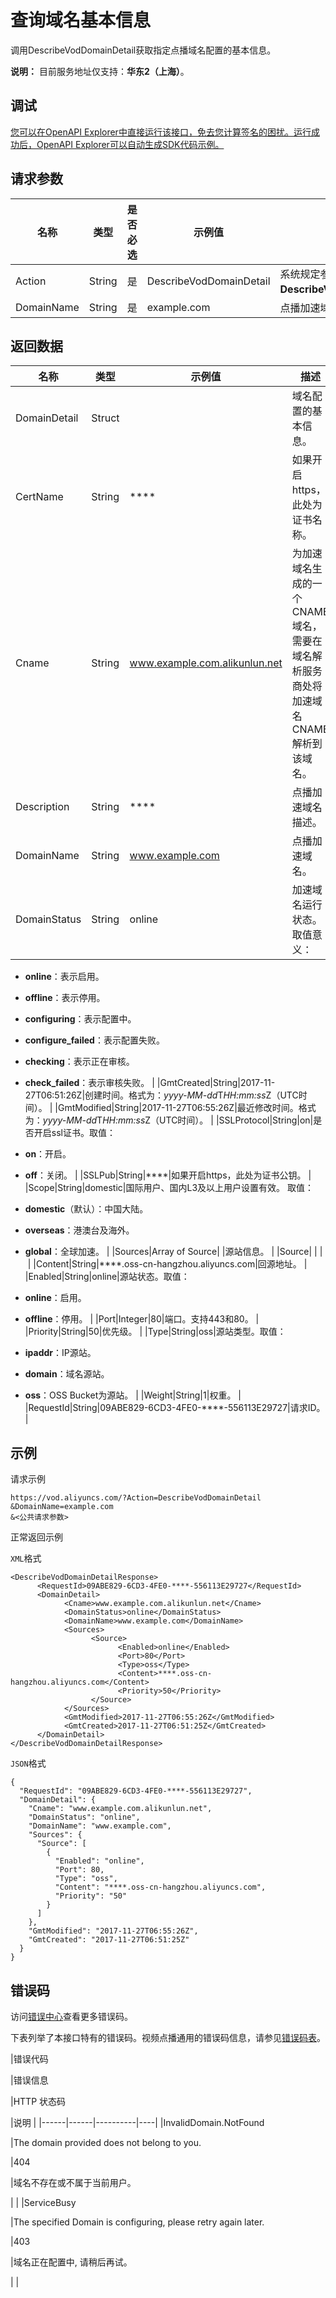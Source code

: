 # 查询域名基本信息

调用DescribeVodDomainDetail获取指定点播域名配置的基本信息。

**说明：** 目前服务地址仅支持：**华东2（上海）**。

## 调试

[您可以在OpenAPI Explorer中直接运行该接口，免去您计算签名的困扰。运行成功后，OpenAPI Explorer可以自动生成SDK代码示例。](https://api.aliyun.com/#product=vod&api=DescribeVodDomainDetail&type=RPC&version=2017-03-21)

## 请求参数

|名称|类型|是否必选|示例值|描述|
|--|--|----|---|--|
|Action|String|是|DescribeVodDomainDetail|系统规定参数。取值：**DescribeVodDomainDetail**。 |
|DomainName|String|是|example.com|点播加速域名名称。 |

## 返回数据

|名称|类型|示例值|描述|
|--|--|---|--|
|DomainDetail|Struct| |域名配置的基本信息。 |
|CertName|String|\*\*\*\*|如果开启https，此处为证书名称。 |
|Cname|String|www.example.com.alikunlun.net|为加速域名生成的一个CNAME域名，需要在域名解析服务商处将加速域名CNAME解析到该域名。 |
|Description|String|\*\*\*\*|点播加速域名描述。 |
|DomainName|String|www.example.com|点播加速域名。 |
|DomainStatus|String|online|加速域名运行状态。取值意义：

 -   **online**：表示启用。
-   **offline**：表示停用。
-   **configuring**：表示配置中。
-   **configure\_failed**：表示配置失败。
-   **checking**：表示正在审核。
-   **check\_failed**：表示审核失败。 |
|GmtCreated|String|2017-11-27T06:51:26Z|创建时间。格式为：*yyyy-MM-dd*T*HH:mm:ss*Z（UTC时间）。 |
|GmtModified|String|2017-11-27T06:55:26Z|最近修改时间。格式为：*yyyy-MM-dd*T*HH:mm:ss*Z（UTC时间）。 |
|SSLProtocol|String|on|是否开启ssl证书。取值：

 -   **on**：开启。
-   **off**：关闭。 |
|SSLPub|String|\*\*\*\*|如果开启https，此处为证书公钥。 |
|Scope|String|domestic|国际用户、国内L3及以上用户设置有效。 取值：

 -   **domestic**（默认）：中国大陆。
-   **overseas**：港澳台及海外。
-   **global**：全球加速。 |
|Sources|Array of Source| |源站信息。 |
|Source| | | |
|Content|String|\*\*\*\*.oss-cn-hangzhou.aliyuncs.com|回源地址。 |
|Enabled|String|online|源站状态。取值：

 -   **online**：启用。
-   **offline**：停用。 |
|Port|Integer|80|端口。支持443和80。 |
|Priority|String|50|优先级。 |
|Type|String|oss|源站类型。取值：

 -   **ipaddr**：IP源站。
-   **domain**：域名源站。
-   **oss**：OSS Bucket为源站。 |
|Weight|String|1|权重。 |
|RequestId|String|09ABE829-6CD3-4FE0-\*\*\*\*-556113E29727|请求ID。 |

## 示例

请求示例

```
https://vod.aliyuncs.com/?Action=DescribeVodDomainDetail
&DomainName=example.com
&<公共请求参数>
```

正常返回示例

`XML`格式

```
<DescribeVodDomainDetailResponse>
	  <RequestId>09ABE829-6CD3-4FE0-****-556113E29727</RequestId>
	  <DomainDetail>
		    <Cname>www.example.com.alikunlun.net</Cname>
		    <DomainStatus>online</DomainStatus>
		    <DomainName>www.example.com</DomainName>
		    <Sources>
			      <Source>
				        <Enabled>online</Enabled>
				        <Port>80</Port>
				        <Type>oss</Type>
				        <Content>****.oss-cn-hangzhou.aliyuncs.com</Content>
				        <Priority>50</Priority>
			      </Source>
		    </Sources>
		    <GmtModified>2017-11-27T06:55:26Z</GmtModified>
		    <GmtCreated>2017-11-27T06:51:25Z</GmtCreated>
	  </DomainDetail>
</DescribeVodDomainDetailResponse>
```

`JSON`格式

```
{
  "RequestId": "09ABE829-6CD3-4FE0-****-556113E29727",
  "DomainDetail": {
    "Cname": "www.example.com.alikunlun.net",
    "DomainStatus": "online",
    "DomainName": "www.example.com",
    "Sources": {
      "Source": [
        {
          "Enabled": "online",
          "Port": 80,
          "Type": "oss",
          "Content": "****.oss-cn-hangzhou.aliyuncs.com",
          "Priority": "50"
        }
      ]
    },
    "GmtModified": "2017-11-27T06:55:26Z",
    "GmtCreated": "2017-11-27T06:51:25Z"
  }
}
```

## 错误码

访问[错误中心](https://error-center.alibabacloud.com/status/product/vod)查看更多错误码。

下表列举了本接口特有的错误码。视频点播通用的错误码信息，请参见[错误码表](~~52841~~)。

|错误代码

|错误信息

|HTTP 状态码

|说明 |
|------|------|----------|----|
|InvalidDomain.NotFound

|The domain provided does not belong to you.

|404

|域名不存在或不属于当前用户。

| |
|ServiceBusy

|The specified Domain is configuring, please retry again later.

|403

|域名正在配置中, 请稍后再试。

| |

